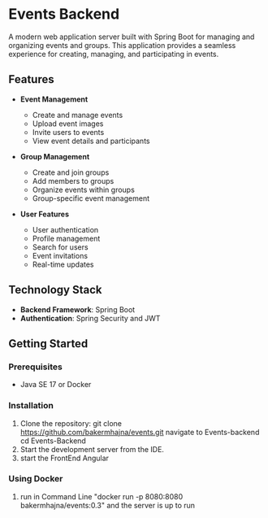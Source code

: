 # Events Backend

A modern web application server built with Spring Boot for managing and organizing events and groups. This application provides a seamless experience for creating, managing, and participating in events.

## Features

- **Event Management**
    - Create and manage events
    - Upload event images
    - Invite users to events
    - View event details and participants

- **Group Management**
    - Create and join groups
    - Add members to groups
    - Organize events within groups
    - Group-specific event management

- **User Features**
    - User authentication
    - Profile management
    - Search for users
    - Event invitations
    - Real-time updates

## Technology Stack

- **Backend Framework**: Spring Boot
- **Authentication**: Spring Security and JWT

## Getting Started

### Prerequisites

- Java SE 17 or Docker

### Installation

1. Clone the repository:
   git clone https://github.com/bakermhajna/events.git
    navigate to Events-backend cd Events-Backend 
2. Start the development server from the IDE. 
3. start the FrontEnd Angular

### Using Docker 

1. run in Command Line "docker run -p 8080:8080 bakermhajna/events:0.3"
and the server is up to run
